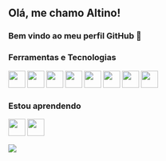 <!--
## Olá pessoal 👋
### Eu sou o Altino
-->
## Olá, me chamo Altino! 
### Bem vindo ao meu perfil GitHub 👋

### Ferramentas e Tecnologias
<img loading="lazy" src="https://www.vectorlogo.zone/logos/sas/sas-icon.svg" width="34" height="34"/> <img loading="lazy" src="https://cdn.jsdelivr.net/gh/devicons/devicon@latest/icons/microsoftsqlserver/microsoftsqlserver-original.svg" width="34" height="34"/> <img loading="lazy" src="https://cdn.jsdelivr.net/gh/devicons/devicon/icons/python/python-original.svg" width="34" height="34"/> <img loading="lazy" src="https://cdn.jsdelivr.net/gh/devicons/devicon/icons/jupyter/jupyter-original.svg" width="34" height="34"/> <img loading="lazy" src="https://cdn.jsdelivr.net/gh/devicons/devicon/icons/pandas/pandas-original.svg" width="34" height="34"/> <img loading="lazy" src="https://cdn.jsdelivr.net/gh/devicons/devicon/icons/numpy/numpy-original.svg" width="34" height="34"/> <img loading="lazy" src="https://cdn.jsdelivr.net/gh/devicons/devicon@latest/icons/matplotlib/matplotlib-original.svg" width="34" height="34"/>  <img loading="lazy" src="https://cdn.jsdelivr.net/gh/devicons/devicon/icons/scikitlearn/scikitlearn-original.svg" width="34" height="34"/>

### Estou aprendendo

<img loading="lazy" src="https://cdn.jsdelivr.net/gh/devicons/devicon/icons/apacheairflow/apacheairflow-original-wordmark.svg" width="34" height="34"/> <img loading="lazy" src="https://cdn.jsdelivr.net/gh/devicons/devicon/icons/mongodb/mongodb-original-wordmark.svg" width="34" height="34"/>

<a href="#"><img src="https://github-readme-stats.vercel.app/api?username=altsheu&show_icons=true"></a>
<!-- 
            <img src="https://cdn.jsdelivr.net/gh/devicons/devicon@latest/icons/linux/linux-original.svg" />
            <img src="https://cdn.jsdelivr.net/gh/devicons/devicon@latest/icons/plotly/plotly-original.svg" />
            <img src="https://cdn.jsdelivr.net/gh/devicons/devicon@latest/icons/amazonwebservices/amazonwebservices-original-wordmark.svg" />
            <img src="https://cdn.jsdelivr.net/gh/devicons/devicon@latest/icons/azure/azure-original.svg" />
            <img src="https://cdn.jsdelivr.net/gh/devicons/devicon@latest/icons/googlecloud/googlecloud-original.svg" />
          
**altsheu/altsheu** is a ✨ _special_ ✨ repository because its `README.md` (this file) appears on your GitHub profile.

Here are some ideas to get you started:

- 🔭 I’m currently working on ...
- 🌱 I’m currently learning ...
- 👯 I’m looking to collaborate on ...
- 🤔 I’m looking for help with ...
- 💬 Ask me about ...
- 📫 How to reach me: ...
- 😄 Pronouns: ...
- ⚡ Fun fact: ...

<div>
<a href="https://github.com/altsheu">
<img loading="lazy" height="180em" src="https://github-readme-stats.vercel.app/api/top-langs/?username=altsheu&layout=compact&langs_count=7&theme=dracula"/>
<img loading="lazy" height="180em" src="https://github-readme-stats.vercel.app/api?username=altsheu&show_icons=true&theme=dracula&include_all_commits=true&count_private=true"/>
                  <a href="#"><img src="https://github-readme-stats.vercel.app/api?username=altsheu&theme=radical&show_icons=true"></a>
</div>
-->
